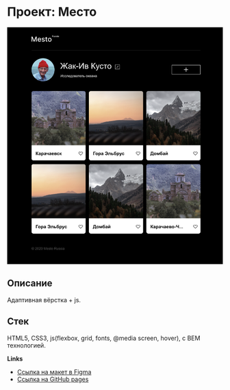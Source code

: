 # Проект: Место

![](./images/mesto.png)

## Описание

Адаптивная вёрстка + js.

## Стек

HTML5, CSS3, js(flexbox, grid, fonts, @media screen, hover), с BEM технологией.

**Links**

* [Ссылка на макет в Figma](https://www.figma.com/file/2cn9N9jSkmxD84oJik7xL7/JavaScript.-Sprint-4?node-id=0%3A1)
* [Ссылка на GitHub pages](https://yuraohan-road.github.io/mesto/)
